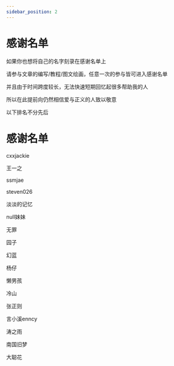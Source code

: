 ```yaml
---
sidebar_position: 2
---
```


# 感谢名单
如果你也想将自己的名字刻录在感谢名单上

请参与文章的编写/教程/图文绘画，任意一次的参与皆可进入感谢名单

并且由于时间跨度较长，无法快速短期回忆起很多帮助我的人

所以在此提前向仍然相信爱与正义的人致以敬意

以下排名不分先后


# 感谢名单

cxxjackie

王一之

ssmjae

steven026

淡淡的记忆
 
null妹妹

无罪

园子

幻蓝

杨仔

懒男孩

冷山

张正则

言小溪enncy

涛之雨

南国旧梦

大聪花


